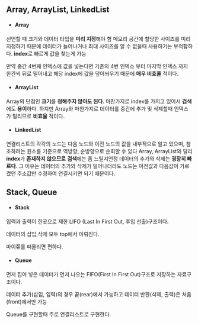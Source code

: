 ## Array, ArrayList, LinkedList

* #### Array

선언할 때 크기와 데이터 타입을 **미리 지정**해야 함
메모리 공간에 할당한 사이즈를 미리 지정하기 때문에 데이터가 늘어나거나 최대 사이즈를 알 수 없을때 사용하기는 부적합하다.
**index**로 빠르게 값을 찾는게 가능

만약 중간 4번째 인덱스에 값을 넣는다면 기존의 4번 인덱스 부터 마지막 인덱스 까지 한칸씩 뒤로 밀어내고 해당 index에 값을 덮어씌우기 때문에 **매우 비효율** 적이다.

* #### ArrayList

Array의 단점인 **크기**를 **정해주지 않아도 된다**.
마찬가지로 index를 가지고 있어서 **검색**에도 **용이**하다.
하지만 Array와 마찬가지로 데이터를 중간에 추가 및 삭제할때 인덱스가 밀리므로 **비효율** 적이다.

* #### LinkedList
연결리스트의 각각의 노드는 다음 노드와 이전 노드의 값을 내부적으로 알고 있으며,
참조하려는 원소를 기준으로 역방향, 순방향으로 순회할 수 있다
Array, ArrayList와 달리 **index**가 **존재하지 않으므로** **검색**에는 좀 느릴지언정
데이터의 추가와 삭제는 **굉장히 빠르다**. 그 이유는 데이터의 추가와 삭제가 일어나더라도 노드는 이전값과 다음값이 가르켰던 주소값만 수정하여 연결시키면 되기 때문이다.


## Stack, Queue

* #### Stack
입력과 출력이 한곳으로 제한
LIFO (Last In First Out, 후입 선출)구조이다.

데이터의 삽입,삭제 모두 top에서 이뤄진다.

마이쮸를 떠올리면 편하다.

* #### Queue
먼저 집어 넣은 데이터가 먼저 나오는 FIFO(First In First Out)구조로 저장하는 자료구조이다.

데이터 추가(삽입, 입력)의 경우 끝(rear)에서 가능하고 데이터 반환(삭제, 출력)은 처음(front)에서만 가능

Queue를 구현할때 주로 연결리스트로 구현한다.